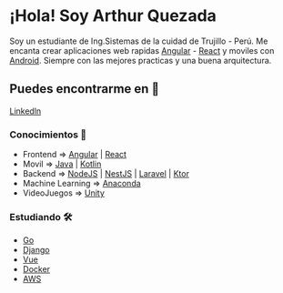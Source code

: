 # ¡Hola! Soy Arthur Quezada
Soy un estudiante de Ing.Sistemas de la cuidad de Trujillo - Perú. Me encanta crear aplicaciones web rapidas [Angular](https://angular.io/) - [React](https://reactjs.org/) y moviles con [Android](https://developer.android.com/studio). Siempre con las mejores practicas y una buena arquitectura.


## Puedes encontrarme en 🚀

[Linkedln](https://www.linkedin.com/in/arthur-quezada/)

### Conocimientos 📖

* Frontend => [Angular](https://angular.io/) | [React](https://reactjs.org/)
* Movil => [Java](https://go.java/?intcmp=gojava-banner-java-com) | [Kotlin](https://kotlinlang.org/) 
* Backend => [NodeJS](https://nodejs.org/es/) | [NestJS](https://nestjs.com/) | [Laravel](https://laravel.com/) | [Ktor](https://ktor.io/)
* Machine Learning => [Anaconda](https://www.anaconda.com/)
* VideoJuegos => [Unity](https://unity.com/es)

### Estudiando 🛠️

* [Go](https://pkg.go.dev/?utm_source=godoc)
* [Django](https://www.djangoproject.com/)
* [Vue](https://es.vuejs.org/v2/guide/)
* [Docker](https://www.docker.com/)
* [AWS](https://aws.amazon.com/es/console/)
